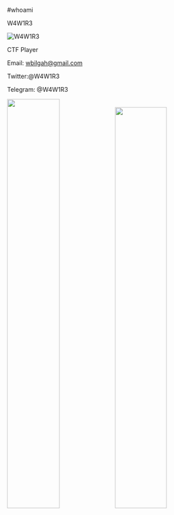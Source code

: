 #whoami

W4W1R3
<p align="left"> <img src="https://komarev.com/ghpvc/?username=W4W1R3" alt="W4W1R3" /> </p>

CTF Player

Email: wbilgah@gmail.com

Twitter:@W4W1R3

Telegram: @W4W1R3

<img src="https://github-readme-stats.vercel.app/api?username=W4W1R3&show_icons=true" width="49.5%"> <img src="https://github-readme-stats.vercel.app/api/top-langs/?username=W4W1R3&layout=compact" width="49%">







